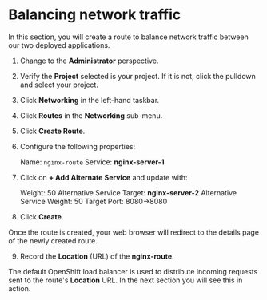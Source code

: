 # Balancing network traffic

In this section, you will create a route to balance network traffic between our two deployed applications.

1. Change to the **Administrator** perspective.
2. Verify the **Project** selected is your project. If it is not, click the pulldown and select your project.
3. Click **Networking** in the left-hand taskbar.
4. Click **Routes** in the **Networking** sub-menu.
5. Click **Create Route**.
6. Configure the following properties:

   Name: ```nginx-route```
   Service: **nginx-server-1**

7. Click on **+ Add Alternate Service** and update with:

   Weight: 50
   Alternative Service Target: **nginx-server-2**
   Alternative Service Weight: 50
   Target Port: 8080->8080

8. Click **Create**.

Once the route is created, your web browser will redirect to the details page of the newly created route.

9. Record the **Location** (URL) of the **nginx-route**.

The default OpenShift load balancer is used to distribute incoming requests sent to the route's **Location** URL. In the next section you will see this in action.
